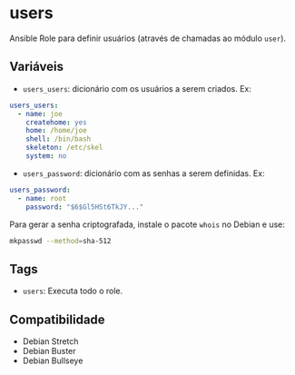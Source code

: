 # users

Ansible Role para definir usuários (através de chamadas ao módulo `user`).

## Variáveis

- `users_users`: dicionário com os usuários a serem criados. Ex:

```yaml
users_users:
  - name: joe
    createhome: yes
    home: /home/joe
    shell: /bin/bash
    skeleton: /etc/skel
    system: no
```

- `users_password`: dicionário com as senhas a serem definidas. Ex:

```yaml
users_password:
  - name: root
    password: "$6$Gl5HSt6TkJY..."
```

Para gerar a senha criptografada, instale o pacote `whois` no Debian e use:

```bash
mkpasswd --method=sha-512
```

## Tags

- `users`: Executa todo o role.

## Compatibilidade

- Debian Stretch
- Debian Buster
- Debian Bullseye
